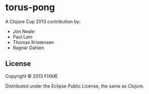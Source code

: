 # torus-pong

A Clojure Cup 2013 contribution by:

- Jon Neale
- Paul Lam
- Thomas Kristensen
- Ragnar Dahlen

## License

Copyright © 2013 FIXME

Distributed under the Eclipse Public License, the same as Clojure.
